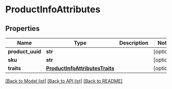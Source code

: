 # ProductInfoAttributes

## Properties
Name | Type | Description | Notes
------------ | ------------- | ------------- | -------------
**product_uuid** | **str** |  | [optional] 
**sku** | **str** |  | [optional] 
**traits** | [**ProductInfoAttributesTraits**](ProductInfoAttributesTraits.md) |  | [optional] 

[[Back to Model list]](../README.md#documentation-for-models) [[Back to API list]](../README.md#documentation-for-api-endpoints) [[Back to README]](../README.md)


